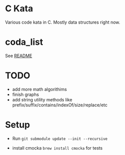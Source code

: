 # C Kata

Various code kata in C.  Mostly data structures right now.


coda_list
=======


See [README](src/coda/life/lists/README.md)


TODO
=====

- add more math algorithims
- finish graphs
- add string utility methods like prefix/suffix/contains/indexOf/size/replace/etc

Setup
=====

- Run ```git submodule update --init --recursive```

- install cmocka ```brew install cmocka``` for tests
